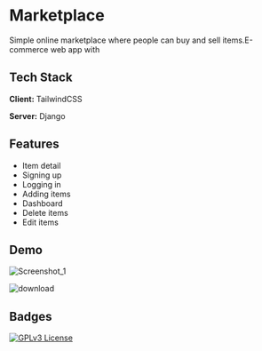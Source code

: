 # Marketplace
Simple online marketplace where people can buy and sell items.E-commerce web app with 





## Tech Stack

**Client:**  TailwindCSS

**Server:** Django


## Features

- Item detail
- Signing up
- Logging in
- Adding items
- Dashboard
- Delete items
- Edit items


## Demo
![Screenshot_1](https://user-images.githubusercontent.com/47181650/219461956-ec8d9b2f-d283-4e1b-acbc-d1b22a8b5671.png)

![download](https://user-images.githubusercontent.com/47181650/219461774-33c2af83-bc88-4f1a-b536-b0ec7476538d.png)



## Badges


[![GPLv3 License](https://img.shields.io/badge/License-GPL%20v3-yellow.svg)](https://opensource.org/licenses/)

